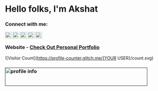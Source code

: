 # Hello folks, I'm Akshat 

### Connect with me:


<a href="https://www.linkedin.com/in/akshat-bhuhagal/">
  <img align="left" alt="Akshat's LinkedIN" width="22px" src="https://raw.githubusercontent.com/peterthehan/peterthehan/master/assets/linkedin.svg" />
</a>
<a href="https://twitter.com/AkshatBhuhagal">
  <img align="left" alt="Akshat's Twitter" width="22px" src="https://raw.githubusercontent.com/peterthehan/peterthehan/master/assets/twitter.svg" />
</a>
<a href="https://open.spotify.com/user/76j71n57gfgigt7c6cz8959gx">
  <img align="left" alt="Akshat's Spotify" width="22px" src="https://raw.githubusercontent.com/peterthehan/peterthehan/master/assets/spotify.svg" />
</a>
<a href="https://discord.com/channels/@me/Akshat#1723">
  <img align="left" alt="Akshat's Discord" width="22px" src="https://raw.githubusercontent.com/peterthehan/peterthehan/master/assets/discord.svg" />
</a>

<a href="https://www.facebook.com/profile.php?id=100008236753507">
  <img align="left" alt="Akshat's Facebook" width="22px" src="https://raw.githubusercontent.com/peterthehan/peterthehan/master/assets/facebook.svg" />
</a>

<br />

### Website - [Check Out Personal Portfolio](https://akshatbhuhagal.github.io/Personal-Portfolio)

![Visitor Count](https://profile-counter.glitch.me/{YOUR USER}/count.svg)

### <a href=""><img src="https://topservers.com/dynamic_banners/162611656719721486.gif" alt="profile info" width="468" height="60"></a>


<!---
akshatbhuhagal/akshatbhuhagal is a ✨ special ✨ repository because its `README.md` (this file) appears on your GitHub profile.
You can click the Preview link to take a look at your changes.
--->
